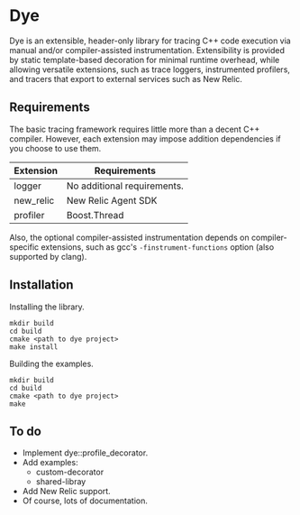# Dye

Dye is an extensible, header-only library for tracing C++ code execution via
manual and/or compiler-assisted instrumentation.  Extensibility is provided by
static template-based decoration for minimal runtime overhead, while allowing
versatile extensions, such as trace loggers, instrumented profilers,
and tracers that export to external services such as New Relic.

## Requirements

The basic tracing framework requires little more than a decent C++ compiler.
However, each extension may impose addition dependencies if you choose to use
them.

Extension | Requirements
----------|----------------------------
logger    | No additional requirements.
new_relic | New Relic Agent SDK
profiler  | Boost.Thread

Also, the optional compiler-assisted instrumentation depends on compiler-
specific extensions, such as gcc's `-finstrument-functions` option (also
supported by clang).

## Installation

Installing the library.
```
mkdir build
cd build
cmake <path to dye project>
make install
```

Building the examples.
```
mkdir build
cd build
cmake <path to dye project>
make
```

## To do

* Implement dye::profile_decorator.
* Add examples:
  * custom-decorator
  * shared-libray
* Add New Relic support.
* Of course, lots of documentation.
